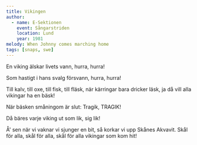 ```yaml
---
title: Vikingen
author:
  - name: E-Sektionen
    event: Sångarstriden
    location: Lund
    year: 1981
melody: When Johnny comes marching home
tags: [snaps, swe]
---
```


En viking älskar livets vann,
hurra, hurra!

Som hastigt i hans svalg försvann,
hurra, hurra!

Till kalv, till oxe, till fisk, till fläsk,
när kärringar bara dricker läsk,
ja då vill alla vikingar ha en bäsk!

När bäsken småningom är slut:
Tragik, TRAGIK!

Då bäres varje viking ut
som lik, sig lik!

Å' sen när vi vaknar vi sjunger en bit,
så korkar vi upp Skånes Akvavit.
Skål för alla, skål för alla, skål för alla
vikingar som kom hit!
